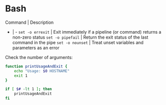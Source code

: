 # Bash

Command | Description
- | -
`set -o errexit` | Exit immediately if a pipeline (or command) returns a non-zero status
`set -o pipefail` | Return the exit status of the last command in the pipe
`set -o nounset` | Treat unset variables and parameters as an error

Check the number of arguments:
```sh
function printUsageAndExit {
	echo "Usage: $0 HOSTNAME"
	exit 1
}

if [ $# -lt 1 ]; then
	printUsageAndExit
fi
```
